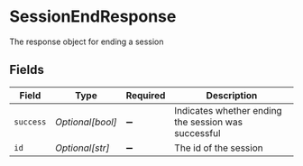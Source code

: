 # SessionEndResponse

The response object for ending a session


## Fields

| Field                                               | Type                                                | Required                                            | Description                                         |
| --------------------------------------------------- | --------------------------------------------------- | --------------------------------------------------- | --------------------------------------------------- |
| `success`                                           | *Optional[bool]*                                    | :heavy_minus_sign:                                  | Indicates whether ending the session was successful |
| `id`                                                | *Optional[str]*                                     | :heavy_minus_sign:                                  | The id of the session                               |